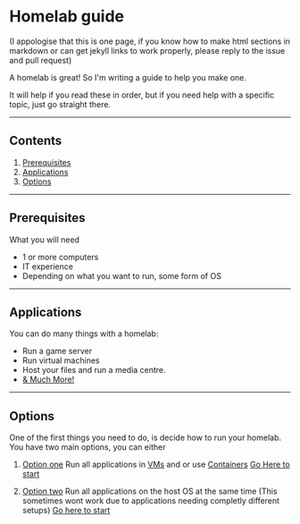 # Homelab guide

(I appologise that this is one page, if you know how to make html sections in markdown or can get jekyll links to work properly, please reply to the issue and pull request)

A homelab is great! So I'm writing a guide to help you make one.

It will help if you read these in order, but if you need help with a specific topic, just go straight there.

---

## Contents

1. [Prerequisites](#Prerequisites)
2. [Applications](#Applications)
3. [Options](#Options)

---

## Prerequisites

What you will need

- 1 or more computers
- IT experience
- Depending on what you want to run, some form of OS

---

## Applications
You can do many things with a homelab:

- Run a game server
- Run virtual machines
- Host your files and run a media centre.
- [& Much More!](https://github.com/awesome-selfhosted/awesome-selfhosted)

---

## Options

One of the first things you need to do, is decide how to run your homelab.
You have two main options, you can either
1. [Option one][1] Run all applications in [VMs][wiki_vm] and or use [Containers][wiki_containers] [Go Here to start][1]

2. [Option two][2] Run all applications on the host OS at the same time (This sometimes wont work due to applications needing completly different setups)
[Go here to start][2]


[1]: https://diacius.github.io/Setting-Up-A-Homelab/option1.html
[2]: https://diacius.github.io/Setting-Up-A-Homelab/option2.html
[wiki_vm]: https://en.wikipedia.org/wiki/Virtual_machine
[wiki_containers]: https://en.wikipedia.org/wiki/OS-level_virtualization
